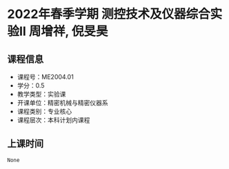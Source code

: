 # 2022年春季学期 测控技术及仪器综合实验II 周增祥, 倪旻昊






## 课程信息

- 课程号：ME2004.01
- 学分：0.5
- 教学类型：实验课
- 开课单位：精密机械与精密仪器系
- 课程类别：专业核心
- 课程层次：本科计划内课程

## 上课时间

```
None
```

